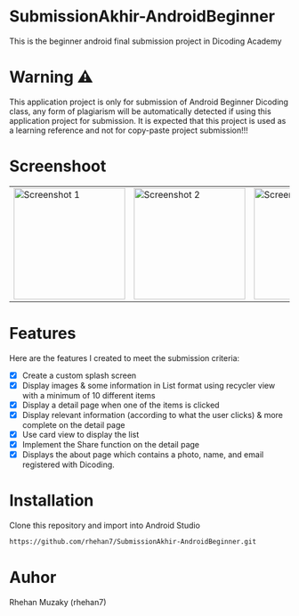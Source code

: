 # SubmissionAkhir-AndroidBeginner
This is the beginner android final submission project in Dicoding Academy

# Warning ⚠️
This application project is only for submission of Android Beginner Dicoding class, any form of plagiarism will be automatically detected if using this application project for submission. It is expected that this project is used as a learning reference and not for copy-paste project submission!!!

# Screenshoot
<table>
  <tr>
    <td><img src="https://github.com/user-attachments/assets/5142ff79-3486-4c50-91bc-9337c5df74f9" alt="Screenshot 1" width="200"/></td>
    <td><img src="https://github.com/user-attachments/assets/181efc7f-31f3-4459-901a-4ac9e693a66d" alt="Screenshot 2" width="200"/></td>
    <td><img src="https://github.com/user-attachments/assets/1d8948e8-c5df-4114-904e-39d4a44110c3" alt="Screenshot 3" width="200"/></td>
    <td><img src="https://github.com/user-attachments/assets/6877e1de-607d-4df1-928c-ed887248b2d0" alt="Screenshot 4" width="200"/></td>
  </tr>
</table>

# Features
Here are the features I created to meet the submission criteria:<br>
- [x] Create a custom splash screen <br>
- [x] Display images & some information in List format using recycler view with a minimum of 10 different items <br>
- [x] Display a detail page when one of the items is clicked <br>
- [x] Display relevant information (according to what the user clicks) & more complete on the detail page <br>
- [x] Use card view to display the list <br>
- [x] Implement the Share function on the detail page <br>
- [x] Displays the about page which contains a photo, name, and email registered with Dicoding.

# Installation
Clone this repository and import into Android Studio <br>
```bash
https://github.com/rhehan7/SubmissionAkhir-AndroidBeginner.git
```
# Auhor
Rhehan Muzaky (rhehan7)
